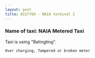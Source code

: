 ```yaml
---
layout: post
title: ACG7760 - NAIA terminal 2
---
```


### Name of taxi: NAIA Metered Taxi

Taxi is using "Batingting".

```Over charging, Tampered or broken meter```
